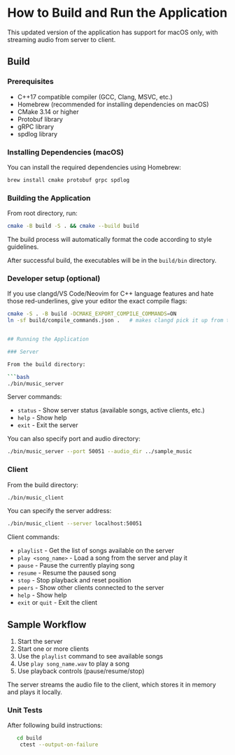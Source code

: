 # How to Build and Run the Application

This updated version of the application has support for macOS only, with streaming audio from server to client.

## Build

### Prerequisites

- C++17 compatible compiler (GCC, Clang, MSVC, etc.)
- Homebrew (recommended for installing dependencies on macOS)
- CMake 3.14 or higher
- Protobuf library
- gRPC library
- spdlog library

### Installing Dependencies (macOS)

You can install the required dependencies using Homebrew:

```bash
brew install cmake protobuf grpc spdlog
```

### Building the Application

From root directory, run:
```bash
cmake -B build -S . && cmake --build build
```

The build process will automatically format the code according to style guidelines.

After successful build, the executables will be in the `build/bin` directory.

### Developer setup (optional)

If you use clangd/VS Code/Neovim for C++ language features and hate those red-underlines, give your editor the exact compile flags:
```bash
cmake -S . -B build -DCMAKE_EXPORT_COMPILE_COMMANDS=ON
ln -sf build/compile_commands.json .   # makes clangd pick it up from the repo root


## Running the Application

### Server

From the build directory:

```bash
./bin/music_server
```

Server commands:
- `status` - Show server status (available songs, active clients, etc.)
- `help` - Show help
- `exit` - Exit the server

You can also specify port and audio directory:

```bash
./bin/music_server --port 50051 --audio_dir ../sample_music
```

### Client

From the build directory:

```bash
./bin/music_client
```

You can specify the server address:

```bash
./bin/music_client --server localhost:50051
```

Client commands:
- `playlist` - Get the list of songs available on the server
- `play <song_name>` - Load a song from the server and play it
- `pause` - Pause the currently playing song
- `resume` - Resume the paused song
- `stop` - Stop playback and reset position
- `peers` - Show other clients connected to the server
- `help` - Show help
- `exit` or `quit` - Exit the client

## Sample Workflow

1. Start the server
2. Start one or more clients
3. Use the `playlist` command to see available songs
4. Use `play song_name.wav` to play a song
5. Use playback controls (pause/resume/stop)

The server streams the audio file to the client, which stores it in memory and plays it locally.

### Unit Tests

After following build instructions:
```bash
   cd build
    ctest --output-on-failure
```

